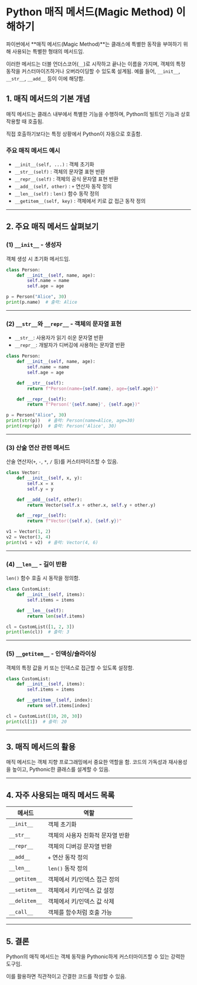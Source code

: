 
# Python 매직 메서드(Magic Method) 이해하기

파이썬에서 **매직 메서드(Magic Method)**는 클래스에 특별한 동작을 부여하기 위해 사용되는 특별한 형태의 메서드임. 

이러한 메서드는 더블 언더스코어(`__`)로 시작하고 끝나는 이름을 가지며, 객체의 특정 동작을 커스터마이즈하거나 오버라이딩할 수 있도록 설계됨. 예를 들어, `__init__`, `__str__`, `__add__` 등이 이에 해당함.

## 1. 매직 메서드의 기본 개념
매직 메서드는 클래스 내부에서 특별한 기능을 수행하며, Python의 빌트인 기능과 상호작용할 때 호출됨. 

직접 호출하기보다는 특정 상황에서 Python이 자동으로 호출함.

### 주요 매직 메서드 예시
- `__init__(self, ...)` : 객체 초기화
- `__str__(self)` : 객체의 문자열 표현 반환
- `__repr__(self)` : 객체의 공식 문자열 표현 반환
- `__add__(self, other)` : `+` 연산자 동작 정의
- `__len__(self)` : `len()` 함수 동작 정의
- `__getitem__(self, key)` : 객체에서 키로 값 접근 동작 정의

---

## 2. 주요 매직 메서드 살펴보기

### (1) `__init__` - 생성자
객체 생성 시 초기화 메서드임.

```python
class Person:
    def __init__(self, name, age):
        self.name = name
        self.age = age

p = Person("Alice", 30)
print(p.name)  # 출력: Alice
```

---

### (2) `__str__`와 `__repr__` - 객체의 문자열 표현
- `__str__`: 사용자가 읽기 쉬운 문자열 반환
- `__repr__`: 개발자가 디버깅에 사용하는 문자열 반환

```python
class Person:
    def __init__(self, name, age):
        self.name = name
        self.age = age

    def __str__(self):
        return f"Person(name={self.name}, age={self.age})"

    def __repr__(self):
        return f"Person('{self.name}', {self.age})"

p = Person("Alice", 30)
print(str(p))   # 출력: Person(name=Alice, age=30)
print(repr(p))  # 출력: Person('Alice', 30)
```

---

### (3) 산술 연산 관련 메서드
산술 연산자(`+`, `-`, `*`, `/` 등)를 커스터마이즈할 수 있음.

```python
class Vector:
    def __init__(self, x, y):
        self.x = x
        self.y = y

    def __add__(self, other):
        return Vector(self.x + other.x, self.y + other.y)

    def __repr__(self):
        return f"Vector({self.x}, {self.y})"

v1 = Vector(1, 2)
v2 = Vector(3, 4)
print(v1 + v2)  # 출력: Vector(4, 6)
```

---

### (4) `__len__` - 길이 반환
`len()` 함수 호출 시 동작을 정의함.

```python
class CustomList:
    def __init__(self, items):
        self.items = items

    def __len__(self):
        return len(self.items)

cl = CustomList([1, 2, 3])
print(len(cl))  # 출력: 3
```

---

### (5) `__getitem__` - 인덱싱/슬라이싱
객체의 특정 값을 키 또는 인덱스로 접근할 수 있도록 설정함.

```python
class CustomList:
    def __init__(self, items):
        self.items = items

    def __getitem__(self, index):
        return self.items[index]

cl = CustomList([10, 20, 30])
print(cl[1])  # 출력: 20
```

---

## 3. 매직 메서드의 활용
매직 메서드는 객체 지향 프로그래밍에서 중요한 역할을 함. 코드의 가독성과 재사용성을 높이고, Pythonic한 클래스를 설계할 수 있음.

---

## 4. 자주 사용되는 매직 메서드 목록

| 메서드         | 역할                              |
|----------------|-----------------------------------|
| `__init__`     | 객체 초기화                      |
| `__str__`      | 객체의 사용자 친화적 문자열 반환 |
| `__repr__`     | 객체의 디버깅 문자열 반환        |
| `__add__`      | `+` 연산 동작 정의               |
| `__len__`      | `len()` 동작 정의                |
| `__getitem__`  | 객체에서 키/인덱스 접근 정의     |
| `__setitem__`  | 객체에서 키/인덱스 값 설정       |
| `__delitem__`  | 객체에서 키/인덱스 값 삭제       |
| `__call__`     | 객체를 함수처럼 호출 가능        |

---

## 5. 결론
Python의 매직 메서드는 객체 동작을 Pythonic하게 커스터마이즈할 수 있는 강력한 도구임. 

이를 활용하면 직관적이고 간결한 코드를 작성할 수 있음.
